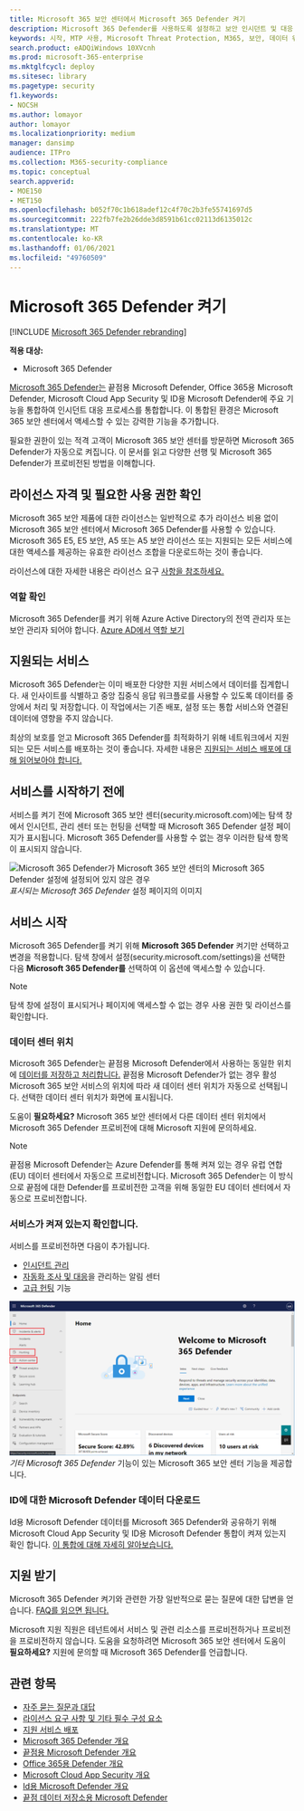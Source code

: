 ```yaml
---
title: Microsoft 365 보안 센터에서 Microsoft 365 Defender 켜기
description: Microsoft 365 Defender를 사용하도록 설정하고 보안 인시던트 및 대응 통합을 시작하는 방법을 자세히 알아보습니다.
keywords: 시작, MTP 사용, Microsoft Threat Protection, M365, 보안, 데이터 위치, 필요한 사용 권한, 라이선스 자격, 설정 페이지
search.product: eADQiWindows 10XVcnh
ms.prod: microsoft-365-enterprise
ms.mktglfcycl: deploy
ms.sitesec: library
ms.pagetype: security
f1.keywords:
- NOCSH
ms.author: lomayor
author: lomayor
ms.localizationpriority: medium
manager: dansimp
audience: ITPro
ms.collection: M365-security-compliance
ms.topic: conceptual
search.appverid:
- MOE150
- MET150
ms.openlocfilehash: b052f70c1b618adef12c4f70c2b3fe55741697d5
ms.sourcegitcommit: 222fb7fe2b26dde3d8591b61cc02113d6135012c
ms.translationtype: MT
ms.contentlocale: ko-KR
ms.lasthandoff: 01/06/2021
ms.locfileid: "49760509"
---
```

# <a name="turn-on-microsoft-365-defender"></a>Microsoft 365 Defender 켜기

[!INCLUDE [Microsoft 365 Defender rebranding](../includes/microsoft-defender.md)]


**적용 대상:**
- Microsoft 365 Defender

[Microsoft 365 Defender는](microsoft-threat-protection.md) 끝점용 Microsoft Defender, Office 365용 Microsoft Defender, Microsoft Cloud App Security 및 ID용 Microsoft Defender에 주요 기능을 통합하여 인시던트 대응 프로세스를 통합합니다. 이 통합된 환경은 Microsoft 365 보안 센터에서 액세스할 수 있는 강력한 기능을 추가합니다.

필요한 권한이 있는 적격 고객이 Microsoft 365 보안 센터를 방문하면 Microsoft 365 Defender가 자동으로 켜집니다. 이 문서를 읽고 다양한 선행 및 Microsoft 365 Defender가 프로비전된 방법을 이해합니다.

## <a name="check-license-eligibility-and-required-permissions"></a>라이선스 자격 및 필요한 사용 권한 확인

Microsoft 365 보안 제품에 대한 라이선스는 일반적으로 추가 라이선스 비용 없이 Microsoft 365 보안 센터에서 Microsoft 365 Defender를 사용할 수 있습니다. Microsoft 365 E5, E5 보안, A5 또는 A5 보안 라이선스 또는 지원되는 모든 서비스에 대한 액세스를 제공하는 유효한 라이선스 조합을 다운로드하는 것이 좋습니다.

라이선스에 대한 자세한 내용은 라이선스 요구 [사항을 참조하세요.](prerequisites.md#licensing-requirements)

### <a name="check-your-role"></a>역할 확인

Microsoft 365 Defender를 켜기 위해 Azure Active Directory의 전역 관리자 또는 보안 관리자 되어야 합니다.   [Azure AD에서 역할 보기](https://docs.microsoft.com/azure/active-directory/users-groups-roles/directory-manage-roles-portal)

## <a name="supported-services"></a>지원되는 서비스

Microsoft 365 Defender는 이미 배포한 다양한 지원 서비스에서 데이터를 집계합니다. 새 인사이트를 식별하고 중앙 집중식 응답 워크플로를 사용할 수 있도록 데이터를 중앙에서 처리 및 저장합니다. 이 작업에서는 기존 배포, 설정 또는 통합 서비스와 연결된 데이터에 영향을 주지 않습니다.

최상의 보호를 얻고 Microsoft 365 Defender를 최적화하기 위해 네트워크에서 지원되는 모든 서비스를 배포하는 것이 좋습니다. 자세한 내용은 [지원되는 서비스 배포에 대해 읽어보아야 합니다.](deploy-supported-services.md)

## <a name="before-starting-the-service"></a>서비스를 시작하기 전에

서비스를 켜기 전에 Microsoft 365 보안 센터(security.microsoft.com)에는 탐색 창에서 인시던트, 관리 센터 또는 헌팅을 선택할 때 Microsoft 365 Defender 설정 페이지가 표시됩니다.[](https://security.microsoft.com)  Microsoft 365 Defender를 사용할 수 없는 경우 이러한 탐색 항목이 표시되지 않습니다.

![Microsoft 365 Defender가 Microsoft 365 보안 센터의 Microsoft 365 Defender 설정에 설정되어 있지 않은 경우 ](../../media/mtp-enable/mtp-settings.png)
 *표시되는 Microsoft 365 Defender* 설정 페이지의 이미지

## <a name="starting-the-service"></a>서비스 시작

Microsoft 365 Defender를 켜기 위해 **Microsoft 365 Defender** 켜기만 선택하고 변경을 적용합니다. 탐색 창에서 설정(security.microsoft.com/settings)을 [](https://security.microsoft.com/settings)선택한 다음 **Microsoft 365 Defender를** 선택하여 이 옵션에 액세스할 수 있습니다. 

> [!NOTE]
> 탐색 창에 설정이 표시되거나 페이지에 액세스할 수 없는 경우 사용 권한 및 라이선스를 확인합니다. 

### <a name="data-center-location"></a>데이터 센터 위치

Microsoft 365 Defender는 끝점용 Microsoft Defender에서 사용하는 동일한 위치에 [데이터를 저장하고 처리합니다.](https://docs.microsoft.com/windows/security/threat-protection/microsoft-defender-atp/data-storage-privacy) 끝점용 Microsoft Defender가 없는 경우 활성 Microsoft 365 보안 서비스의 위치에 따라 새 데이터 센터 위치가 자동으로 선택됩니다. 선택한 데이터 센터 위치가 화면에 표시됩니다.

도움이 **필요하세요?** Microsoft 365 보안 센터에서 다른 데이터 센터 위치에서 Microsoft 365 Defender 프로비전에 대해 Microsoft 지원에 문의하세요.

> [!NOTE]
> 끝점용 Microsoft Defender는 Azure Defender를 통해 켜져 있는 경우 유럽 연합(EU) 데이터 센터에서 자동으로 프로비전합니다. Microsoft 365 Defender는 이 방식으로 끝점에 대한 Defender를 프로비전한 고객을 위해 동일한 EU 데이터 센터에서 자동으로 프로비전합니다.

### <a name="confirm-that-the-service-is-on"></a>서비스가 켜져 있는지 확인합니다.

서비스를 프로비전하면 다음이 추가됩니다.

- [인시던트 관리](incidents-overview.md)
- [자동화 조사 및 대응](mtp-autoir.md)을 관리하는 알림 센터
- [고급 헌팅](advanced-hunting-overview.md) 기능

![Microsoft 365 Defender가 있는 Microsoft 365 보안 센터 탐색 창의 이미지는 인시던트 관리 및 ](../../media/mtp-enable/mtp-on.png)
 *기타 Microsoft 365 Defender* 기능이 있는 Microsoft 365 보안 센터 기능을 제공합니다.

### <a name="getting-microsoft-defender-for-identity-data"></a>ID에 대한 Microsoft Defender 데이터 다운로드

Id용 Microsoft Defender 데이터를 Microsoft 365 Defender와 공유하기 위해 Microsoft Cloud App Security 및 ID용 Microsoft Defender 통합이 켜져 있는지 확인 합니다. [이 통합에 대해 자세히 알아보습니다.](https://docs.microsoft.com/cloud-app-security/mdi-integration)

## <a name="get-assistance"></a>지원 받기

Microsoft 365 Defender 켜기와 관련한 가장 일반적으로 묻는 질문에 대한 답변을 얻습니다. [FAQ를 읽으면 됩니다.](mtp-enable-faq.md)

Microsoft 지원 직원은 테넌트에서 서비스 및 관련 리소스를 프로비전하거나 프로비전을 프로비전하지 않습니다. 도움을 요청하려면 Microsoft 365 보안 센터에서 도움이 **필요하세요?** 지원에 문의할 때 Microsoft 365 Defender를 언급합니다.

## <a name="related-topics"></a>관련 항목

- [자주 묻는 질문과 대답](mtp-enable-faq.md)
- [라이선스 요구 사항 및 기타 필수 구성 요소](prerequisites.md)
- [지원 서비스 배포](deploy-supported-services.md)
- [Microsoft 365 Defender 개요](microsoft-threat-protection.md)
- [끝점용 Microsoft Defender 개요](https://docs.microsoft.com/windows/security/threat-protection/microsoft-defender-atp/microsoft-defender-advanced-threat-protection)
- [Office 365용 Defender 개요](../office-365-security/office-365-atp.md)
- [Microsoft Cloud App Security 개요](https://docs.microsoft.com/cloud-app-security/what-is-cloud-app-security)
- [Id용 Microsoft Defender 개요](https://docs.microsoft.com/azure-advanced-threat-protection/what-is-atp)
- [끝점 데이터 저장소용 Microsoft Defender](https://docs.microsoft.com/windows/security/threat-protection/microsoft-defender-atp/data-storage-privacy)
